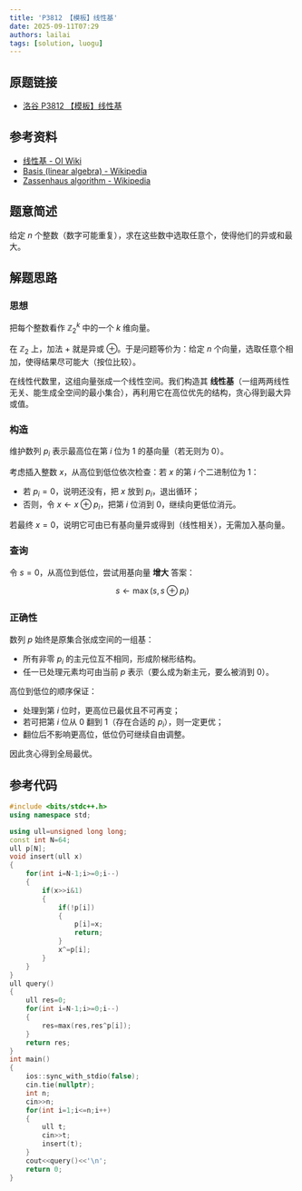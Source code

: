 ```yaml
---
title: 'P3812 【模板】线性基'
date: 2025-09-11T07:29
authors: lailai
tags: [solution, luogu]
---
```


## 原题链接

- [洛谷 P3812 【模板】线性基](https://www.luogu.com.cn/problem/P3812)

<!-- truncate -->

## 参考资料

- [线性基 - OI Wiki](https://oi-wiki.org/math/linear-algebra/basis/)
- [Basis (linear algebra) - Wikipedia](https://en.wikipedia.org/wiki/Basis_%28linear_algebra%29)
- [Zassenhaus algorithm - Wikipedia](https://en.wikipedia.org/wiki/Zassenhaus_algorithm)

## 题意简述

给定 $n$ 个整数（数字可能重复），求在这些数中选取任意个，使得他们的异或和最大。

## 解题思路

### 思想

把每个整数看作 $\mathbb{Z}_2^k$ 中的一个 $k$ 维向量。

在 $\mathbb{Z}_2$ 上，加法 $+$ 就是异或 $\oplus$。于是问题等价为：给定 $n$ 个向量，选取任意个相加，使得结果尽可能大（按位比较）。

在线性代数里，这组向量张成一个线性空间。我们构造其 **线性基**（一组两两线性无关、能生成全空间的最小集合），再利用它在高位优先的结构，贪心得到最大异或值。

### 构造

维护数列 $p_i$ 表示最高位在第 $i$ 位为 $1$ 的基向量（若无则为 $0$）。

考虑插入整数 $x$，从高位到低位依次检查：若 $x$ 的第 $i$ 个二进制位为 $1$：

- 若 $p_i=0$，说明还没有，把 $x$ 放到 $p_i$，退出循环；
- 否则，令 $x\gets x\oplus p_i$，把第 $i$ 位消到 $0$，继续向更低位消元。

若最终 $x=0$，说明它可由已有基向量异或得到（线性相关），无需加入基向量。

### 查询

令 $s=0$，从高位到低位，尝试用基向量 **增大** 答案：

$$
s\gets\max(s,s\oplus p_i)
$$

### 正确性

数列 $p$ 始终是原集合张成空间的一组基：

- 所有非零 $p_i$ 的主元位互不相同，形成阶梯形结构。
- 任一已处理元素均可由当前 $p$ 表示（要么成为新主元，要么被消到 $0$）。

高位到低位的顺序保证：

- 处理到第 $i$ 位时，更高位已最优且不可再变；
- 若可把第 $i$ 位从 $0$ 翻到 $1$（存在合适的 $p_i$），则一定更优；
- 翻位后不影响更高位，低位仍可继续自由调整。

因此贪心得到全局最优。

## 参考代码

```cpp
#include <bits/stdc++.h>
using namespace std;

using ull=unsigned long long;
const int N=64;
ull p[N];
void insert(ull x)
{
	for(int i=N-1;i>=0;i--)
	{
		if(x>>i&1)
		{
			if(!p[i])
			{
				p[i]=x;
				return;
			}
			x^=p[i];
		}
	}
}
ull query()
{
	ull res=0;
	for(int i=N-1;i>=0;i--)
	{
		res=max(res,res^p[i]);
	}
	return res;
}
int main()
{
	ios::sync_with_stdio(false);
	cin.tie(nullptr);
	int n;
	cin>>n;
	for(int i=1;i<=n;i++)
	{
		ull t;
		cin>>t;
		insert(t);
	}
	cout<<query()<<'\n';
	return 0;
}
```
